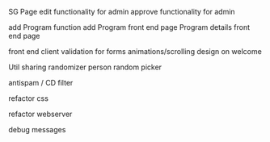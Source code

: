 SG Page
	edit functionality for admin
	approve functionality for admin

add Program function
	add Program front end page
	Program details front end page

front end client validation for forms
	animations/scrolling design on welcome

Util
	sharing randomizer
	person random picker

antispam / CD filter

refactor css

refactor webserver

debug messages

